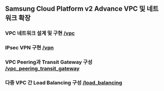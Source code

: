 ## Samsung Cloud Platform v2 Advance VPC 및 네트워크 확장

### VPC 네트워크 설계 및 구현 [/vpc](./vpc)

### IPsec VPN 구현 [/vpn](./vpn)

### VPC Peering과 Transit Gateway 구성 [/vpc_peering_transit_gateway](./vpc_peering_transit_gateway)

### 다중 VPC 간 Load Balancing 구성 [/load_balancing](./load_balancing)
